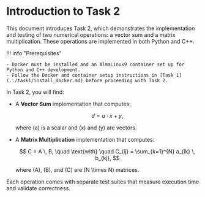 # Introduction to Task 2

This document introduces Task 2, which demonstrates the implementation and testing of two numerical operations: a vector sum and a matrix multiplication. These operations are implemented in both Python and C++.

!!! info "Prerequisites"

    - Docker must be installed and an AlmaLinux9 container set up for Python and C++ development.  
    - Follow the Docker and container setup instructions in [Task 1](../task1/install_docker.md) before proceeding with Task 2.

In Task 2, you will find:

- A **Vector Sum** implementation that computes:  
 
    $$
    d = a \cdot x + y,
    $$

    where \(a\) is a scalar and \(x\) and \(y\) are vectors.

- A **Matrix Multiplication** implementation that computes:  
 
    $$
    C = A \, B, \quad \text{with} \quad C_{ij} = \sum_{k=1}^{N} a_{ik} \, b_{kj},
    $$

    where \(A\), \(B\), and \(C\) are \(N \times N\) matrices.

Each operation comes with separate test suites that measure execution time and validate correctness.  